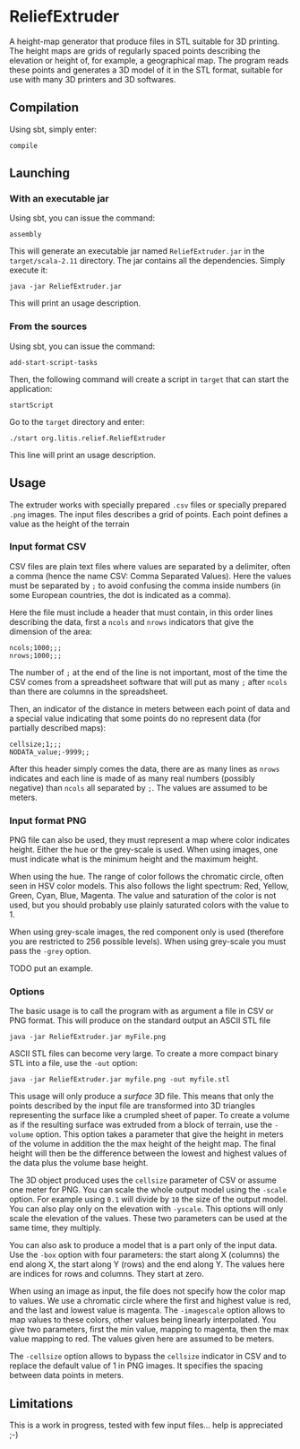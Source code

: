# ReliefExtruder

A height-map generator that produce files in STL suitable for 3D printing. The height maps are grids of regularly spaced points describing the elevation or height of, for example, a geographical map. The program reads these points and generates a 3D model of it in the STL format, suitable for use with many 3D printers and 3D softwares.

## Compilation

Using sbt, simply enter:

    compile

## Launching

### With an executable jar

Using sbt, you can issue the command:

    assembly

This will generate an executable jar named `ReliefExtruder.jar` in the `target/scala-2.11` directory. The jar contains all the dependencies. Simply execute it:

    java -jar ReliefExtruder.jar

This will print an usage description.

### From the sources

Using sbt, you can issue the command:

    add-start-script-tasks

Then, the following command will create a script in `target` that can start the application:

    startScript

Go to the `target` directory and enter:

    ./start org.litis.relief.ReliefExtruder

This line will print an usage description.

## Usage

The extruder works with specially prepared `.csv` files or specially prepared `.png` images. The input files describes a grid of points. Each point defines a value as the height of the terrain 

### Input format CSV

CSV files are plain text files where values are separated by a delimiter, often a comma (hence the name CSV: Comma Separated Values). Here the values must be separated by `;` to avoid confusing the comma inside numbers (in some European countries, the dot is indicated as a comma).

Here the file must include a header that must contain, in this order lines describing the data, first a `ncols`
and `nrows` indicators that give the dimension of the area:

    ncols;1000;;;
    nrows;1000;;;

The number of `;` at the end of the line is not important, most of the time the CSV comes from a spreadsheet software that will put as many `;` after `ncols` than there are columns in the spreadsheet.

Then, an indicator of the distance in meters between each point of data and a special value indicating that some points do no represent data (for partially described maps):

    cellsize;1;;;
    NODATA_value;-9999;;

After this header simply comes the data, there are as many lines as `nrows` indicates and each line is made of as many real numbers (possibly negative) than `ncols` all separated by `;`. The values are assumed to be meters.

### Input format PNG

PNG file can also be used, they must represent a map where color indicates height. Either the hue or the grey-scale is used. When using images, one must indicate what is the minimum height and the maximum height.

When using the hue. The range of color follows the chromatic circle, often seen in HSV color models. This also follows the light spectrum: Red, Yellow, Green, Cyan, Blue, Magenta. The value and saturation of the color is not used, but you should probably use plainly saturated colors with the value to 1.

When using grey-scale images, the red component only is used (therefore you are restricted to 256 possible levels). When using grey-scale you must pass the `-grey` option. 

TODO put an example.

### Options

The basic usage is to call the program with as argument a file in CSV or PNG format. This will produce on the standard output an ASCII STL file

    java -jar ReliefExtruder.jar myFile.png

ASCII STL files can become very large. To create a more compact binary STL into a file, use the `-out` option:

    java -jar ReliefExtruder.jar myfile.png -out myfile.stl

This usage will only produce a *surface* 3D file. This means that only the points described by the input file are transformed into 3D triangles representing the surface like a crumpled sheet of paper. To create a volume as if the resulting surface was extruded from a block of terrain, use the `-volume` option. This option takes a parameter that give the height in meters of the volume in addition the the max height of the height map. The final height will then be the difference between the lowest and highest values of the data plus the volume base height.

The 3D object produced uses the `cellsize` parameter of CSV or assume one meter for PNG. You can scale the whole output model using the `-scale` option. For example using `0.1` will divide by `10` the size of the output model. You can also play only on the elevation with `-yscale`. This options will only scale the elevation of the values. These two parameters can be used at the same time, they multiply.

You can also ask to produce a model that is a part only of the input data. Use the `-box` option with four parameters: the start along X (columns) the end along X, the start along Y (rows) and the end along Y. The values here are indices for rows and columns. They start at zero.

When using an image as input, the file does not specify how the color map to values. We use a chromatic circle where the first and highest value is red, and the last and lowest value is magenta. The `-imagescale` option allows to map values to these colors, other values being linearly interpolated. You give two parameters, first the min value, mapping to magenta, then the max value mapping to red. The values given here are assumed to be meters.

The `-cellsize` option allows to bypass the `cellsize` indicator in CSV and to replace the default value of 1 in PNG images. It specifies the spacing between data points in meters.

## Limitations

This is a work in progress, tested with few input files... help is appreciated ;-)
